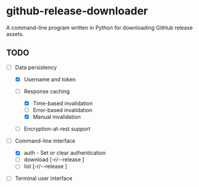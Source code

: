 # github-release-downloader

A command-line program written in Python for downloading GitHub release assets.

## TODO

- [ ] Data persistency

    - [X] Username and token
    - [ ] Response caching

        - [X] Time-based invalidation
        - [ ] Error-based invalidation
        - [X] Manual invalidation

    - [ ] Encryption-at-rest support

- [ ] Command-line interface

    - [X] auth - Set or clear authentication
    - [ ] download [-r/--release <name>] <owner> <repo> <filename>
    - [ ] list [-r/--release <name>] <owner> <repo>

- [ ] Terminal user interface
